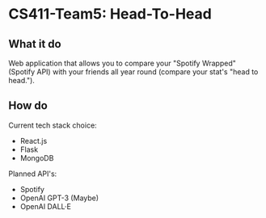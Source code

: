 # CS411-Team5: Head-To-Head

## What it do
Web application that allows you to compare your "Spotify Wrapped" (Spotify API) with your friends all year round (compare your stat's "head to head."). 

## How do
Current tech stack choice:
* React.js
* Flask
* MongoDB

Planned API's:
* Spotify
* OpenAI GPT-3 (Maybe)
* OpenAI DALL·E 

